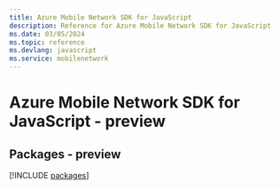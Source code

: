 ```yaml
---
title: Azure Mobile Network SDK for JavaScript
description: Reference for Azure Mobile Network SDK for JavaScript
ms.date: 03/05/2024
ms.topic: reference
ms.devlang: javascript
ms.service: mobilenetwork
---
```

# Azure Mobile Network SDK for JavaScript - preview
## Packages - preview
[!INCLUDE [packages](mobile-network-index.md)]
